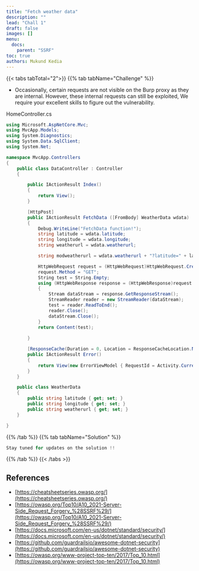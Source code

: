 ```yaml
---
title: "Fetch weather data"
description: ""
lead: "Chall 1"
draft: false
images: []
menu:
  docs:
    parent: "SSRF"
toc: true
authors: Mukund Kedia
---
```




{{< tabs tabTotal="2">}}
{{% tab tabName="Challenge" %}}

- Occasionally, certain requests are not visible on the Burp proxy as they are internal. However, these internal requests can still be exploited, We require your excellent skills to figure out the vulnerability.

HomeController.cs
````csharp {linenos=true,anchorlinenos=true}
using Microsoft.AspNetCore.Mvc;
using MvcApp.Models;
using System.Diagnostics;
using System.Data.SqlClient;
using System.Net;

namespace MvcApp.Controllers
{
    public class DataController : Controller
    {

        public IActionResult Index()
        {
            return View();
        }

        [HttpPost]
        public IActionResult FetchData ([FromBody] WeatherData wdata)
        {
            Debug.WriteLine("FetchData function!");
            string latitude = wdata.latitude;
            string longitude = wdata.longitude;
            string weatherurl = wdata.weatherurl;

            string modweatherurl = wdata.weatherurl + "?latitude=" + latitude + "&longitude=" + longitude + "&current=temperature_2m";

            HttpWebRequest request = (HttpWebRequest)HttpWebRequest.Create(modweatherurl);
            request.Method = "GET";
            String test = String.Empty;
            using (HttpWebResponse response = (HttpWebResponse)request.GetResponse())
            {
                Stream dataStream = response.GetResponseStream();
                StreamReader reader = new StreamReader(dataStream);
                test = reader.ReadToEnd();
                reader.Close();
                dataStream.Close();
            }
            return Content(test);
            
        }

        [ResponseCache(Duration = 0, Location = ResponseCacheLocation.None, NoStore = true)]
        public IActionResult Error()
        {
            return View(new ErrorViewModel { RequestId = Activity.Current?.Id ?? HttpContext.TraceIdentifier });
        }
    }

    public class WeatherData
    {
        public string latitude { get; set; }
        public string longitude { get; set; }
        public string weatherurl { get; set; }
    }

}
````
{{% /tab %}}
{{% tab tabName="Solution" %}}

````csharp {linenos=table,hl_lines=[3,"5-7"],anchorlinenos=true}
Stay tuned for updates on the solution !!
````
{{% /tab %}}
{{< /tabs >}}

## References

- [https://cheatsheetseries.owasp.org/](https://cheatsheetseries.owasp.org/)
- [https://owasp.org/Top10/A10_2021-Server-Side_Request_Forgery_%28SSRF%29/](https://owasp.org/Top10/A10_2021-Server-Side_Request_Forgery_%28SSRF%29/)
- [https://docs.microsoft.com/en-us/dotnet/standard/security/](https://docs.microsoft.com/en-us/dotnet/standard/security/)
- [https://github.com/guardrailsio/awesome-dotnet-security](https://github.com/guardrailsio/awesome-dotnet-security)
- [https://owasp.org/www-project-top-ten/2017/Top_10.html](https://owasp.org/www-project-top-ten/2017/Top_10.html)

